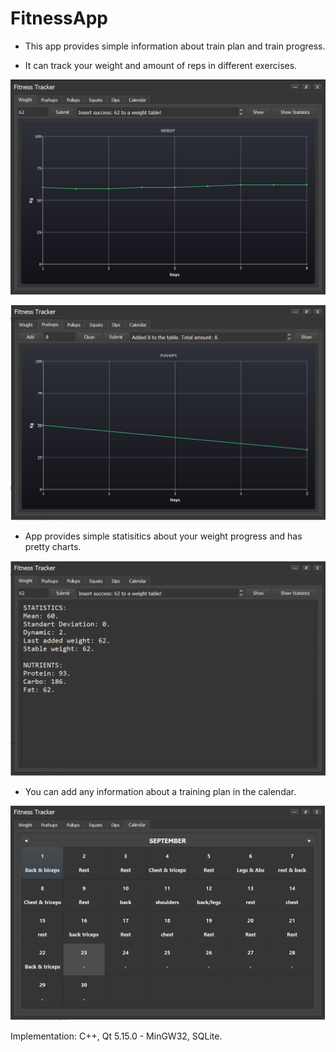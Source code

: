 # FitnessApp

- This app provides simple information about train plan and train progress. 

- It can track your weight and amount of reps in different exercises.

![1](https://raw.githubusercontent.com/Genomorf/FitnessApp/master/screenshots/Fitness_1.PNG)

![3](https://raw.githubusercontent.com/Genomorf/FitnessApp/master/screenshots/Fitness_2.PNG)

- App provides simple statisitics about your weight progress and has pretty charts.

![2](https://raw.githubusercontent.com/Genomorf/FitnessApp/master/screenshots/Fitness_1_2.PNG)

- You can add any information about a training plan in the calendar.

![4](https://raw.githubusercontent.com/Genomorf/FitnessApp/master/screenshots/Fitness_3.PNG)

Implementation:
C++, Qt 5.15.0 - MinGW32, SQLite.
